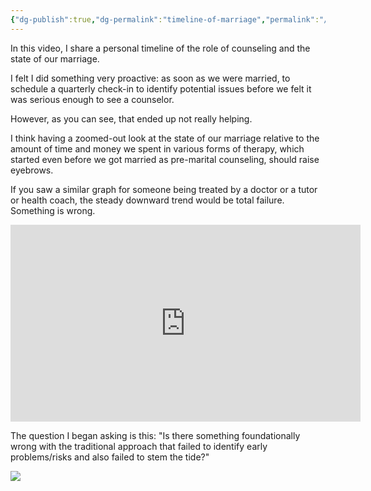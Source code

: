 ```yaml
---
{"dg-publish":true,"dg-permalink":"timeline-of-marriage","permalink":"/timeline-of-marriage/","metatags":{"description":"This is a timeline of a marriage under therapy and counseling to illustrate my concerns with the traditional and dominant therapeutical model to hurt, rather than to help, marriages.","og:image":"https://res.cloudinary.com/dt9hlo5sw/image/upload/f_auto/v1693419993/obsidian/image_jdzoyf.png"},"created":"2023-08-30T11:19:55.896-07:00"}
---
```



In this video, I share a personal timeline of the role of counseling and the state of our marriage.

I felt I did something very proactive: as soon as we were married, to schedule a quarterly check-in to identify potential issues before we felt it was serious enough to see a counselor.

However, as you can see, that ended up not really helping.

I think having a zoomed-out look at the state of our marriage relative to the amount of time and money we spent in various forms of therapy, which started even before we got married as pre-marital counseling, should raise eyebrows.

If you saw a similar graph for someone being treated by a doctor or a tutor or health coach, the steady downward trend would be total failure.  Something is wrong.

<iframe width="560" height="315" src="https://www.youtube.com/embed/ssDERN6Mx1A?si=xe2_wp5wdrXUCMnY" title="YouTube video player" frameborder="0" allow="accelerometer; autoplay; clipboard-write; encrypted-media; gyroscope; picture-in-picture; web-share" allowfullscreen></iframe>

The question I began asking is this: "Is there something foundationally wrong with the traditional approach that failed to identify early problems/risks and also failed to stem the tide?"

![](https://res.cloudinary.com/dt9hlo5sw/image/upload/f_auto/v1693419993/obsidian/image_jdzoyf.png)


